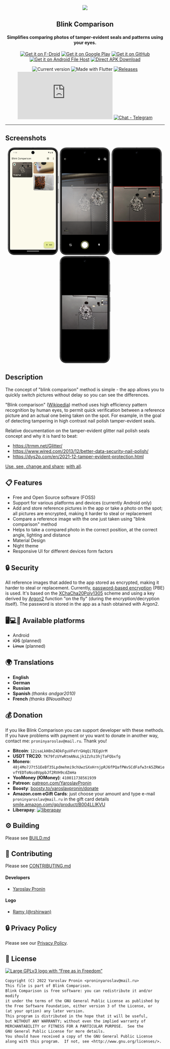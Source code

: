 <div align="center">

<p><img src="fastlane/metadata/android/en-US/images/icon.png" width="150"></p>
<h2><b>Blink Comparison</b></h2>
<h4>Simplifies comparing photos of tamper-evident seals and patterns using your eyes.</h4>

[<img alt="Get it on F-Droid" height="80" src="https://tachibanagenerallaboratories.github.io/images/badges/F-Droid/get-it-on.png">](https://f-droid.org/packages/org.proninyaroslav.blink_comparison)
[<img alt="Get it on Google Play" height="80" src="https://tachibanagenerallaboratories.github.io/images/badges/Google%20Play/google-play-badge.png">](https://play.google.com/store/apps/details?id=org.proninyaroslav.blink_comparison)
[<img alt="Get it on GitHub" height="80" src="https://tachibanagenerallaboratories.github.io/images/badges/GitHub/get-it-on-github.png">](https://github.com/proninyaroslav/blink-comparison/releases)
[<img alt="Get it on Android File Host" height="80" src="https://tachibanagenerallaboratories.github.io/images/badges/Android%20File%20Host/android-file-host-badge.png">](https://www.androidfilehost.com/?w=files&flid=331499)
[<img alt="Direct APK Download" height="80" src="https://tachibanagenerallaboratories.github.io/images/badges/Direct%20Download/direct-apk-download.png">](https://proninyaroslav.ru/mirror/blink_comparison)

![Current version](https://img.shields.io/github/release/proninyaroslav/blink-comparison.svg?logo=github)
![Made with Flutter](https://img.shields.io/badge/Made%20with-Flutter-blue.svg)
[![Releases](https://img.shields.io/github/downloads/proninyaroslav/blink-comparison/total.svg)](https://github.com/proninyaroslav/blink-comparison/releases)
[![Matrix Room](https://img.shields.io/matrix/blink_comparison:matrix.org?label=Matrix%20Room)](https://matrix.to/#/#blink_comparison:matrix.org)
[![Chat - Telegram](https://img.shields.io/badge/chat-Telegram-blue.svg)](https://t.me/blink_comparison)

</div>

----

## Screenshots

<div align="center">

[<img src="art/screenshots/s1.png" width=160>](art/screenshots/s1.png)
[<img src="art/screenshots/s2.png" width=160>](art/screenshots/s2.png)
[<img src="art/screenshots/s3.png" width=160>](art/screenshots/s3.png)
[<img src="art/screenshots/s4.png" width=160>](art/screenshots/s4.png)

</div>

## Description

The concept of "blink comparison" method is simple - the app allows you to quickly switch pictures without delay so you can see the differences.

"Blink comparison" ([Wikipedia](https://en.wikipedia.org/wiki/Blink_comparator)) method uses high efficiency pattern recognition by human eyes, to permit quick verification between a reference picture and an actual one being taken on the spot. For example, in the goal of detecting tampering in high contrast nail polish tamper-evident seals.

Relative documentation on the tamper-evident glitter nail polish seals concept and why it is hard to beat:
 - https://trmm.net/Glitter/
 - https://www.wired.com/2013/12/better-data-security-nail-polish/
 - https://dys2p.com/en/2021-12-tamper-evident-protection.html

[Use, see, change and share](https://en.wikipedia.org/wiki/Free_software); [with all](https://en.wikipedia.org/wiki/Copyleft).

## 📋 Features

 - Free and Open Source software (FOSS)
 - Support for various platforms and devices (currently Android only)
 - Add and store reference pictures in the app or take a photo on the spot; all pictures are encrypted, making it harder to steal or replacement
 - Compare a reference image with the one just taken using "blink comparison" method
 - Helps to take a compared photo in the correct position, at the correct angle, lighting and distance
 - Material Design
 - Night theme
 - Responsive UI for different devices form factors

## 🔒 Security

All reference images that added to the app stored as encrypted, making it harder to steal or replacement. Currently, [password-based encryption](http://www.crypto-it.net/eng/theory/pbe.html) (PBE) is used. It's based on the [XChaCha20Poly1305](https://www.cryptopp.com/wiki/XChaCha20Poly1305) scheme and using a key derived by [Argon2](https://en.wikipedia.org/wiki/Argon2) function "on the fly" (during the encryption/decryption itself). The password is stored in the app as a hash obtained with Argon2.

## 🖥️💻📱 Available platforms

 - Android
 - ~~iOS~~ (planned)
 - ~~Linux~~ (planned)

 ## 🌍 Translations

 - **English**
 - **German**
 - **Russian**
 - **Spanish** *(thanks andgar2010)*
 - **French** *(thanks BNouailhac)*

## 💰 Donation

If you like Blink Comparison you can support developer with these methods. If you have problems with payment or you want to donate in another way, contact me: `proninyaroslav@mail.ru`. Thank you!

 - **Bitcoin**: `12isaLkH8nZ4DkFguVFeYrGHqQi7EEgUrM `
 - **USDT TRC20**: `TK79fzUYwRtmANuLjk1Zzhz3hjTaFQbxfg`
 - **Monero**: `48j4Mo7J7t51EeBf35Lpdmehmi9chUwzSXxHrnjpRJ6fPQafPWvSCdFafw3rA5ZRWievfYEDToNso8VppbJf2RVH9cdZmHa`
 - **YooMoney (ЮMoney)**: `410011738561939`
 - **Patreon**: [patreon.com/YaroslavPronin](https://patreon.com/YaroslavPronin)
 - **Boosty**: [boosty.to/yaroslavpronin/donate](https://boosty.to/yaroslavpronin/donate)
 - **Amazon.com eGift Cards**: just choose your amount and type e-mail `proninyaroslav@mail.ru`
in the gift card details [smile.amazon.com/gp/product/B004LLIKVU](https://smile.amazon.com/gp/product/B004LLIKVU)
 - **Liberapay**: [![liberapay](https://liberapay.com/assets/widgets/donate.svg)](https://liberapay.com/proninyaroslav/donate)

## ⚙️ Building

Please see [BUILD.md](BUILD.md)

## 🎉 Contributing

Please see [CONTRIBUTING.md](CONTRIBUTING.md)

#### Developers

* [Yaroslav Pronin](https://github.com/proninyaroslav)

#### Logo

* [Ramy (@rshirwan)](https://t.me/rshirwan)

## 🔒 Privacy Policy

Please see our [Privacy Policy](PRIVACY.md).

## 📄 License

[![Large GPLv3 logo with “Free as in Freedom”](https://www.gnu.org/graphics/gplv3-with-text-136x68.png)](http://www.gnu.org/licenses/gpl-3.0.en.html)

    Copyright (C) 2022 Yaroslav Pronin <proninyaroslav@mail.ru>
    This file is part of Blink Comparison.
    Blink Comparison is free software: you can redistribute it and/or modify
    it under the terms of the GNU General Public License as published by
    the Free Software Foundation, either version 3 of the License, or
    (at your option) any later version.
    This program is distributed in the hope that it will be useful,
    but WITHOUT ANY WARRANTY; without even the implied warranty of
    MERCHANTABILITY or FITNESS FOR A PARTICULAR PURPOSE.  See the
    GNU General Public License for more details.
    You should have received a copy of the GNU General Public License
    along with this program.  If not, see <http://www.gnu.org/licenses/>.
